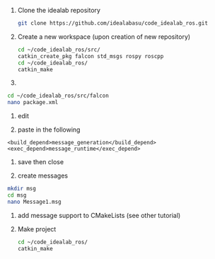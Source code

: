 ---
---

1. Clone the idealab repository

    ```bash
    git clone https://github.com/idealabasu/code_idealab_ros.git
    ```
1. Create a new workspace (upon creation of new repository)

    ```bash
    cd ~/code_idealab_ros/src/
    catkin_create_pkg falcon std_msgs rospy roscpp
    cd ~/code_idealab_ros/
    catkin_make
    ```
1. 

```bash
cd ~/code_idealab_ros/src/falcon
nano package.xml
```

1. edit 

1. paste in the following

```
<build_depend>message_generation</build_depend>
<exec_depend>message_runtime</exec_depend>
```

1. save then close

1. create messages

```bash
mkdir msg
cd msg
nano Message1.msg
```

1. add message support to CMakeLists (see other tutorial)
1. Make project

    ```bash
    cd ~/code_idealab_ros/
    catkin_make
    ```
